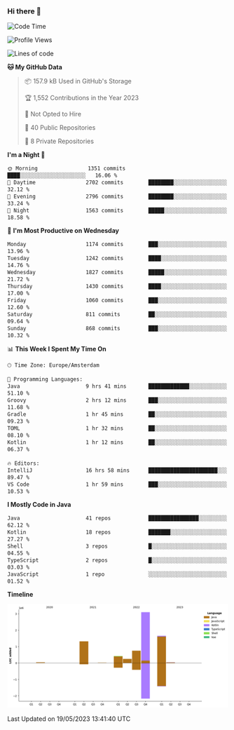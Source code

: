 ### Hi there 👋


<!--START_SECTION:waka-->
![Code Time](http://img.shields.io/badge/Code%20Time-3%2C217%20hrs%2028%20mins-blue)

![Profile Views](http://img.shields.io/badge/Profile%20Views-3-blue)

![Lines of code](https://img.shields.io/badge/From%20Hello%20World%20I%27ve%20Written-7.6%20million%20lines%20of%20code-blue)

**🐱 My GitHub Data** 

> 📦 157.9 kB Used in GitHub's Storage 
 > 
> 🏆 1,552 Contributions in the Year 2023
 > 
> 🚫 Not Opted to Hire
 > 
> 📜 40 Public Repositories 
 > 
> 🔑 8 Private Repositories 
 > 
**I'm a Night 🦉** 

```text
🌞 Morning                1351 commits        ████░░░░░░░░░░░░░░░░░░░░░   16.06 % 
🌆 Daytime                2702 commits        ████████░░░░░░░░░░░░░░░░░   32.12 % 
🌃 Evening                2796 commits        ████████░░░░░░░░░░░░░░░░░   33.24 % 
🌙 Night                  1563 commits        █████░░░░░░░░░░░░░░░░░░░░   18.58 % 
```
📅 **I'm Most Productive on Wednesday** 

```text
Monday                   1174 commits        ███░░░░░░░░░░░░░░░░░░░░░░   13.96 % 
Tuesday                  1242 commits        ████░░░░░░░░░░░░░░░░░░░░░   14.76 % 
Wednesday                1827 commits        █████░░░░░░░░░░░░░░░░░░░░   21.72 % 
Thursday                 1430 commits        ████░░░░░░░░░░░░░░░░░░░░░   17.00 % 
Friday                   1060 commits        ███░░░░░░░░░░░░░░░░░░░░░░   12.60 % 
Saturday                 811 commits         ██░░░░░░░░░░░░░░░░░░░░░░░   09.64 % 
Sunday                   868 commits         ███░░░░░░░░░░░░░░░░░░░░░░   10.32 % 
```


📊 **This Week I Spent My Time On** 

```text
🕑︎ Time Zone: Europe/Amsterdam

💬 Programming Languages: 
Java                     9 hrs 41 mins       █████████████░░░░░░░░░░░░   51.10 % 
Groovy                   2 hrs 12 mins       ███░░░░░░░░░░░░░░░░░░░░░░   11.68 % 
Gradle                   1 hr 45 mins        ██░░░░░░░░░░░░░░░░░░░░░░░   09.23 % 
TOML                     1 hr 32 mins        ██░░░░░░░░░░░░░░░░░░░░░░░   08.10 % 
Kotlin                   1 hr 12 mins        ██░░░░░░░░░░░░░░░░░░░░░░░   06.37 % 

🔥 Editors: 
IntelliJ                 16 hrs 58 mins      ██████████████████████░░░   89.47 % 
VS Code                  1 hr 59 mins        ███░░░░░░░░░░░░░░░░░░░░░░   10.53 % 
```

**I Mostly Code in Java** 

```text
Java                     41 repos            ████████████████░░░░░░░░░   62.12 % 
Kotlin                   18 repos            ███████░░░░░░░░░░░░░░░░░░   27.27 % 
Shell                    3 repos             █░░░░░░░░░░░░░░░░░░░░░░░░   04.55 % 
TypeScript               2 repos             █░░░░░░░░░░░░░░░░░░░░░░░░   03.03 % 
JavaScript               1 repo              ░░░░░░░░░░░░░░░░░░░░░░░░░   01.52 % 
```



**Timeline**

![Lines of Code chart](https://raw.githubusercontent.com/powercasgamer/powercasgamer/master/assets/bar_graph.png)


 Last Updated on 19/05/2023 13:41:40 UTC
<!--END_SECTION:waka-->
